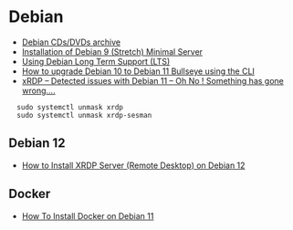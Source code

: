 # Debian

- [Debian CDs/DVDs archive](https://cdimage.debian.org/mirror/cdimage/archive/)
- [Installation of Debian 9 (Stretch) Minimal Server](https://www.tecmint.com/installation-of-debian-9-minimal-server/)
- [Using Debian Long Term Support (LTS)](https://wiki.debian.org/LTS/Using)
- [How to upgrade Debian 10 to Debian 11 Bullseye using the CLI](https://www.cyberciti.biz/faq/update-upgrade-debian-10-to-debian-11-bullseye/)
- [xRDP – Detected issues with Debian 11 – Oh No ! Something has gone wrong….](http://c-nergy.be/blog/?p=17113)

```shell
  sudo systemctl unmask xrdp
  sudo systemctl unmask xrdp-sesman
```

## Debian 12

- [How to Install XRDP Server (Remote Desktop) on Debian 12](https://itslinuxfoss.com/install-xrdp-server-remote-desktop-debian-12/)

## Docker

- [How To Install Docker on Debian 11](https://idroot.us/install-docker-debian-11/)
